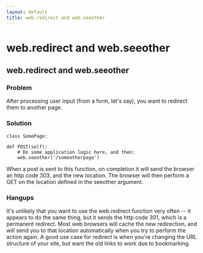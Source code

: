 ```yaml
---
layout: default
title: web.redirect and web.seeother
---
```


# web.redirect and web.seeother

## web.redirect and web.seeother

### Problem
After processing user input (from a form, let's say), you want to redirect them to another page.

### Solution

    class SomePage:

    def POST(self):
        # Do some application logic here, and then:
        web.seeother('/someotherpage')

When a post is sent to this function, on completion it will send the browser an http code 303, and the new location.  The browser will then perform a GET on the location defined in the seeother argument.

### Hangups
It's unlikely that you want to use the web.redirect function very often -- it appears to do the same thing, but it sends the http code 301, which is a permanent redirect.  Most web browsers will cache the new redirection, and will send you to that location automatically when you try to perform the action again.  A good use case for redirect is when you're changing the URL structure of your site, but want the old links to work due to bookmarking.